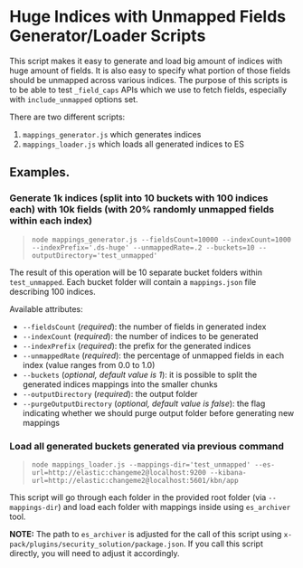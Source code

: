 # Huge Indices with Unmapped Fields Generator/Loader Scripts

This script makes it easy to generate and load big amount of indices with huge amount of fields.
It is also easy to specify what portion of those fields should be unmapped across various indices.
The purpose of this scripts is to be able to test `_field_caps` APIs which we use to fetch fields,
especially with `include_unmapped` options set.

There are two different scripts:
1. `mappings_generator.js` which generates indices
2. `mappings_loader.js` which loads all generated indices to ES

## Examples.

### Generate 1k indices (split into 10 buckets with 100 indices each) with 10k fields (with 20% randomly unmapped fields within each index)

> `node mappings_generator.js --fieldsCount=10000 --indexCount=1000 --indexPrefix='.ds-huge' --unmappedRate=.2 --buckets=10 --outputDirectory='test_unmapped'`

The result of this operation will be 10 separate bucket folders within `test_unmapped`. Each bucket folder will contain a `mappings.json` file describing 100 indices.

Available attributes:
* `--fieldsCount` (*required*): the number of fields in generated index
* `--indexCount` (*required*): the number of indices to be generated
* `--indexPrefix` (*required*): the prefix for the generated indices
* `--unmappedRate` (*required*): the percentage of unmapped fields in each index (value ranges from 0.0 to 1.0)
* `--buckets` (*optional, default value is 1*): it is possible to split the generated indices mappings into the smaller chunks
* `--outputDirectory` (*required*): the output folder
* `--purgeOutputDirectory` (*optional, default value is false*): the flag indicating whether we should purge output folder before generating new mappings

### Load all generated buckets generated via previous command

> `node mappings_loader.js --mappings-dir='test_unmapped' --es-url=http://elastic:changeme2@localhost:9200 --kibana-url=http://elastic:changeme2@localhost:5601/kbn/app`


This script will go through each folder in the provided root folder (via `--mappings-dir`) and load each folder with mappings inside using `es_archiver` tool.


**NOTE:** The path to `es_archiver` is adjusted for the call of this script using `x-pack/plugins/security_solution/package.json`. If you call this script directly, you will need to adjust it accordingly.
